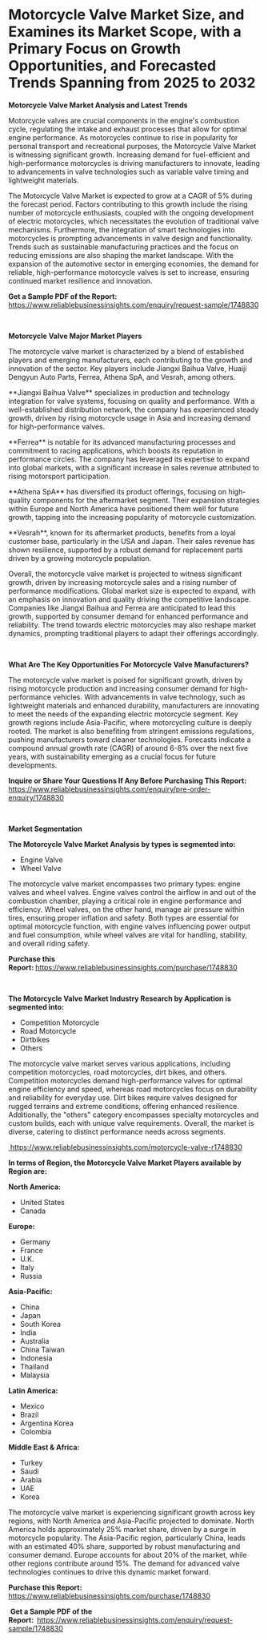 <p><h1>Motorcycle Valve Market Size, and Examines its Market Scope, with a Primary Focus on Growth Opportunities, and Forecasted Trends Spanning from 2025 to 2032</h1></p><p><strong>Motorcycle Valve Market Analysis and Latest Trends</strong></p>
<p><p>Motorcycle valves are crucial components in the engine's combustion cycle, regulating the intake and exhaust processes that allow for optimal engine performance. As motorcycles continue to rise in popularity for personal transport and recreational purposes, the Motorcycle Valve Market is witnessing significant growth. Increasing demand for fuel-efficient and high-performance motorcycles is driving manufacturers to innovate, leading to advancements in valve technologies such as variable valve timing and lightweight materials.</p><p>The Motorcycle Valve Market is expected to grow at a CAGR of 5% during the forecast period. Factors contributing to this growth include the rising number of motorcycle enthusiasts, coupled with the ongoing development of electric motorcycles, which necessitates the evolution of traditional valve mechanisms. Furthermore, the integration of smart technologies into motorcycles is prompting advancements in valve design and functionality. Trends such as sustainable manufacturing practices and the focus on reducing emissions are also shaping the market landscape. With the expansion of the automotive sector in emerging economies, the demand for reliable, high-performance motorcycle valves is set to increase, ensuring continued market resilience and innovation.</p></p>
<p><strong>Get a Sample PDF of the Report:&nbsp;</strong> <a href="https://www.reliablebusinessinsights.com/enquiry/request-sample/1748830?utm_campaign=3509&utm_medium=2&utm_source=Github&utm_content=ia&utm_term=18042025&utm_id=motorcycle-valve">https://www.reliablebusinessinsights.com/enquiry/request-sample/1748830</a></p>
<p>&nbsp;</p>
<p><strong>Motorcycle Valve Major Market Players</strong></p>
<p><p>The motorcycle valve market is characterized by a blend of established players and emerging manufacturers, each contributing to the growth and innovation of the sector. Key players include Jiangxi Baihua Valve, Huaiji Dengyun Auto Parts, Ferrea, Athena SpA, and Vesrah, among others.</p><p>**Jiangxi Baihua Valve** specializes in production and technology integration for valve systems, focusing on quality and performance. With a well-established distribution network, the company has experienced steady growth, driven by rising motorcycle usage in Asia and increasing demand for high-performance valves.</p><p>**Ferrea** is notable for its advanced manufacturing processes and commitment to racing applications, which boosts its reputation in performance circles. The company has leveraged its expertise to expand into global markets, with a significant increase in sales revenue attributed to rising motorsport participation.</p><p>**Athena SpA** has diversified its product offerings, focusing on high-quality components for the aftermarket segment. Their expansion strategies within Europe and North America have positioned them well for future growth, tapping into the increasing popularity of motorcycle customization.</p><p>**Vesrah**, known for its aftermarket products, benefits from a loyal customer base, particularly in the USA and Japan. Their sales revenue has shown resilience, supported by a robust demand for replacement parts driven by a growing motorcycle population.</p><p>Overall, the motorcycle valve market is projected to witness significant growth, driven by increasing motorcycle sales and a rising number of performance modifications. Global market size is expected to expand, with an emphasis on innovation and quality driving the competitive landscape. Companies like Jiangxi Baihua and Ferrea are anticipated to lead this growth, supported by consumer demand for enhanced performance and reliability. The trend towards electric motorcycles may also reshape market dynamics, prompting traditional players to adapt their offerings accordingly.</p></p>
<p>&nbsp;</p>
<p><strong>What Are The Key Opportunities For Motorcycle Valve Manufacturers?</strong></p>
<p><p>The motorcycle valve market is poised for significant growth, driven by rising motorcycle production and increasing consumer demand for high-performance vehicles. With advancements in valve technology, such as lightweight materials and enhanced durability, manufacturers are innovating to meet the needs of the expanding electric motorcycle segment. Key growth regions include Asia-Pacific, where motorcycling culture is deeply rooted. The market is also benefiting from stringent emissions regulations, pushing manufacturers toward cleaner technologies. Forecasts indicate a compound annual growth rate (CAGR) of around 6-8% over the next five years, with sustainability emerging as a crucial focus for future developments.</p></p>
<p><strong>Inquire or Share Your Questions If Any Before Purchasing This Report:</strong> <a href="https://www.reliablebusinessinsights.com/enquiry/pre-order-enquiry/1748830?utm_campaign=3509&utm_medium=2&utm_source=Github&utm_content=ia&utm_term=18042025&utm_id=motorcycle-valve">https://www.reliablebusinessinsights.com/enquiry/pre-order-enquiry/1748830</a></p>
<p>&nbsp;</p>
<p><strong>Market Segmentation</strong></p>
<p><strong>The Motorcycle Valve Market Analysis by types is segmented into:</strong></p>
<p><ul><li>Engine Valve</li><li>Wheel Valve</li></ul></p>
<p><p>The motorcycle valve market encompasses two primary types: engine valves and wheel valves. Engine valves control the airflow in and out of the combustion chamber, playing a critical role in engine performance and efficiency. Wheel valves, on the other hand, manage air pressure within tires, ensuring proper inflation and safety. Both types are essential for optimal motorcycle function, with engine valves influencing power output and fuel consumption, while wheel valves are vital for handling, stability, and overall riding safety.</p></p>
<p><strong>Purchase this Report:&nbsp;</strong><a href="https://www.reliablebusinessinsights.com/purchase/1748830?utm_campaign=3509&utm_medium=2&utm_source=Github&utm_content=ia&utm_term=18042025&utm_id=motorcycle-valve">https://www.reliablebusinessinsights.com/purchase/1748830</a></p>
<p>&nbsp;</p>
<p><strong>The Motorcycle Valve Market Industry Research by Application is segmented into:</strong></p>
<p><ul><li>Competition Motorcycle</li><li>Road Motorcycle</li><li>Dirtbikes</li><li>Others</li></ul></p>
<p><p>The motorcycle valve market serves various applications, including competition motorcycles, road motorcycles, dirt bikes, and others. Competition motorcycles demand high-performance valves for optimal engine efficiency and speed, whereas road motorcycles focus on durability and reliability for everyday use. Dirt bikes require valves designed for rugged terrains and extreme conditions, offering enhanced resilience. Additionally, the "others" category encompasses specialty motorcycles and custom builds, each with unique valve requirements. Overall, the market is diverse, catering to distinct performance needs across segments.</p></p>
<p><a href="https://www.reliablebusinessinsights.com/motorcycle-valve-r1748830?utm_campaign=3509&utm_medium=2&utm_source=Github&utm_content=ia&utm_term=18042025&utm_id=motorcycle-valve">&nbsp;https://www.reliablebusinessinsights.com/motorcycle-valve-r1748830</a></p>
<p><strong>In terms of Region, the Motorcycle Valve Market Players available by Region are:</strong></p>
<p>
    <p> <strong> North America: </strong>
        <ul>
            <li>United States</li>
            <li>Canada</li>
        </ul>
        </p> 
    <p> <strong> Europe: </strong>
        <ul>
            <li>Germany</li>
            <li>France</li>
            <li>U.K.</li>
            <li>Italy</li>
            <li>Russia</li>
        </ul>
        </p> 
    <p> <strong> Asia-Pacific: </strong>
        <ul>
            <li>China</li>
            <li>Japan</li>
            <li>South Korea</li>
            <li>India</li>
            <li>Australia</li>
            <li>China Taiwan</li>
            <li>Indonesia</li>
            <li>Thailand</li>
            <li>Malaysia</li>
        </ul>
        </p> 
    <p> <strong> Latin America: </strong>
        <ul>
            <li>Mexico</li>
            <li>Brazil</li>
            <li>Argentina Korea</li>
            <li>Colombia</li>
        </ul>
        </p> 
    <p> <strong> Middle East & Africa: </strong>
        <ul>
            <li>Turkey</li>
            <li>Saudi</li>
            <li>Arabia</li>
            <li>UAE</li>
            <li>Korea</li>
        </ul>
    </p>
    </p>
<p><p>The motorcycle valve market is experiencing significant growth across key regions, with North America and Asia-Pacific projected to dominate. North America holds approximately 25% market share, driven by a surge in motorcycle popularity. The Asia-Pacific region, particularly China, leads with an estimated 40% share, supported by robust manufacturing and consumer demand. Europe accounts for about 20% of the market, while other regions contribute around 15%. The demand for advanced valve technologies continues to drive this dynamic market forward.</p></p>
<p><strong>Purchase this Report: </strong><a href="https://www.reliablebusinessinsights.com/purchase/1748830?utm_campaign=3509&utm_medium=2&utm_source=Github&utm_content=ia&utm_term=18042025&utm_id=motorcycle-valve">https://www.reliablebusinessinsights.com/purchase/1748830</a></p>
<p>&nbsp;<strong>Get a Sample PDF of the Report:&nbsp;&nbsp;</strong><a href="https://www.reliablebusinessinsights.com/enquiry/request-sample/1748830?utm_campaign=3509&utm_medium=2&utm_source=Github&utm_content=ia&utm_term=18042025&utm_id=motorcycle-valve">https://www.reliablebusinessinsights.com/enquiry/request-sample/1748830</a></p>
<p><strong></strong></p>
<p><p></p><p></p><p></p></p>